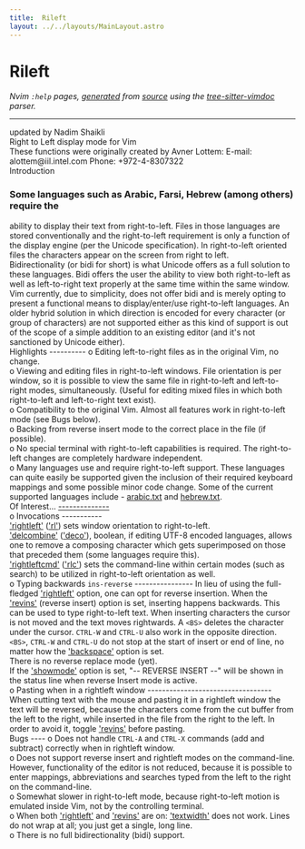 ```yaml
---
title:  Rileft
layout: ../../layouts/MainLayout.astro
---
```


  <a name="rileft.txt"></a><a name="rileft"></a><h1> Rileft</h1>
  <p>
    <i>
    Nvim <code>:help</code> pages, <a href="https://github.com/neovim/neovim/blob/master/scripts/gen_help_html.lua">generated</a>
    from <a href="https://github.com/neovim/neovim/blob/master/runtime/doc/rileft.txt">source</a>
    using the <a href="https://github.com/neovim/tree-sitter-vimdoc">tree-sitter-vimdoc</a> parser.
    </i>
  </p>
  <hr>
  <div class="old-help-para">					  updated by Nadim Shaikli</div>
<div class="old-help-para">Right to Left display mode for Vim</div>
<div class="old-help-para">These functions were originally created by Avner Lottem:
   E-mail: alottem@iil.intel.com
   Phone:  +972-4-8307322</div>
<div class="old-help-para">Introduction
<a name="_-some-languages-such-as-arabic,-farsi,-hebrew-(among-others)-require-the"></a><h3 class="help-heading">Some languages such as Arabic, Farsi, Hebrew (among others) require the</h3>ability to display their text from right-to-left.  Files in those languages
are stored conventionally and the right-to-left requirement is only a
function of the display engine (per the Unicode specification).  In
right-to-left oriented files the characters appear on the screen from
right to left.</div>
<div class="old-help-para">Bidirectionality (or bidi for short) is what Unicode offers as a full
solution to these languages.  Bidi offers the user the ability to view
both right-to-left as well as left-to-right text properly at the same time
within the same window.  Vim currently, due to simplicity, does not offer
bidi and is merely opting to present a functional means to display/enter/use
right-to-left languages.  An older hybrid solution in which direction is
encoded for every character (or group of characters) are not supported either
as this kind of support is out of the scope of a simple addition to an
existing editor (and it's not sanctioned by Unicode either).</div>
<div class="old-help-para">Highlights
----------
o  Editing left-to-right files as in the original Vim, no change.</div>
<div class="old-help-para">o  Viewing and editing files in right-to-left windows.  File orientation
   is per window, so it is possible to view the same file in right-to-left
   and left-to-right modes, simultaneously.  (Useful for editing mixed files
   in which both right-to-left and left-to-right text exist).</div>
<div class="old-help-para">o  Compatibility to the original Vim.  Almost all features work in
   right-to-left mode (see Bugs below).</div>
<div class="old-help-para">o  Backing from reverse insert mode to the correct place in the file
   (if possible).</div>
<div class="old-help-para">o  No special terminal with right-to-left capabilities is required.  The
   right-to-left changes are completely hardware independent.</div>
<div class="old-help-para">o  Many languages use and require right-to-left support.  These languages
   can quite easily be supported given the inclusion of their required
   keyboard mappings and some possible minor code change.  Some of the
   current supported languages include - <a href="/neovim-docs-web/en/arabic#arabic.txt">arabic.txt</a> and <a href="/neovim-docs-web/en/hebrew#hebrew.txt">hebrew.txt</a>.</div>
<div class="old-help-para">Of Interest...
<a class="parse-error" target="_blank" title="Report bug... (parse error)" href="https://github.com/neovim/tree-sitter-vimdoc/issues/new?labels=bug&amp;title=parse+error%3A+rileft.txt+&amp;body=Found+%60tree-sitter-vimdoc%60+parse+error+at%3A+https://neovim.io/doc/user/rileft.html%0D%0DContext%3A%0D%0D%60%60%60%0D%0A%0AOf%20Interest...%0A--------------%0A%0Ao%20%20Invocations%0A%20%20%20-----------%0A%20%20%20%2B%20'rightleft'%20('rl')%20sets%20window%20orientation%20to%20right-to-left.%0D%60%60%60">--------------</a></div>
<div class="old-help-para">o  Invocations
   -----------
<div class="help-li" style=""> <a href="/neovim-docs-web/en/options#'rightleft'">'rightleft'</a> (<a href="/neovim-docs-web/en/options#'rl'">'rl'</a>) sets window orientation to right-to-left.
</div><div class="help-li" style=""> <a href="/neovim-docs-web/en/options#'delcombine'">'delcombine'</a> (<a href="/neovim-docs-web/en/options#'deco'">'deco'</a>), boolean, if editing UTF-8 encoded languages,
     allows one to remove a composing character which gets superimposed
     on those that preceded them (some languages require this).
</div><div class="help-li" style=""> <a href="/neovim-docs-web/en/options#'rightleftcmd'">'rightleftcmd'</a> (<a href="/neovim-docs-web/en/options#'rlc'">'rlc'</a>) sets the command-line within certain modes
     (such as search) to be utilized in right-to-left orientation as well.
</div></div>
<div class="old-help-para">o  Typing backwards					<a name="ins-reverse"></a><code class="help-tag-right">ins-reverse</code>
   ----------------
   In lieu of using the full-fledged <a href="/neovim-docs-web/en/options#'rightleft'">'rightleft'</a> option, one can opt for
   reverse insertion.  When the <a href="/neovim-docs-web/en/options#'revins'">'revins'</a> (reverse insert) option is set,
   inserting happens backwards.  This can be used to type right-to-left
   text.  When inserting characters the cursor is not moved and the text
   moves rightwards.  A <code>&lt;BS&gt;</code> deletes the character under the cursor.
   <code>CTRL-W</code> and <code>CTRL-U</code> also work in the opposite direction.  <code>&lt;BS&gt;</code>, <code>CTRL-W</code>
   and <code>CTRL-U</code> do not stop at the start of insert or end of line, no matter
   how the <a href="/neovim-docs-web/en/options#'backspace'">'backspace'</a> option is set.</div>
<div class="old-help-para">   There is no reverse replace mode (yet).</div>
<div class="old-help-para">   If the <a href="/neovim-docs-web/en/options#'showmode'">'showmode'</a> option is set, "-- REVERSE INSERT --" will be shown
   in the status line when reverse Insert mode is active.</div>
<div class="old-help-para">o  Pasting when in a rightleft window
   ----------------------------------
   When cutting text with the mouse and pasting it in a rightleft window
   the text will be reversed, because the characters come from the cut buffer
   from the left to the right, while inserted in the file from the right to
   the left.   In order to avoid it, toggle <a href="/neovim-docs-web/en/options#'revins'">'revins'</a> before pasting.</div>
<div class="old-help-para">Bugs
----
o  Does not handle <code>CTRL-A</code> and <code>CTRL-X</code> commands (add and subtract) correctly
   when in rightleft window.</div>
<div class="old-help-para">o  Does not support reverse insert and rightleft modes on the command-line.
   However, functionality of the editor is not reduced, because it is
   possible to enter mappings, abbreviations and searches typed from the
   left to the right on the command-line.</div>
<div class="old-help-para">o  Somewhat slower in right-to-left mode, because right-to-left motion is
   emulated inside Vim, not by the controlling terminal.</div>
<div class="old-help-para">o  When both <a href="/neovim-docs-web/en/options#'rightleft'">'rightleft'</a> and <a href="/neovim-docs-web/en/options#'revins'">'revins'</a> are on: <a href="/neovim-docs-web/en/options#'textwidth'">'textwidth'</a> does not work.
   Lines do not wrap at all; you just get a single, long line.</div>
<div class="old-help-para">o  There is no full bidirectionality (bidi) support.</div>

  
  